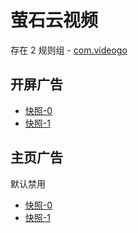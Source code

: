 # 萤石云视频

存在 2 规则组 - [com.videogo](/src/apps/com.videogo.ts)

## 开屏广告

- [快照-0](https://i.gkd.li/import/12565356)
- [快照-1](https://i.gkd.li/import/13327309)

## 主页广告

默认禁用

- [快照-0](https://i.gkd.li/import/13255684)
- [快照-1](https://i.gkd.li/import/13255697)

